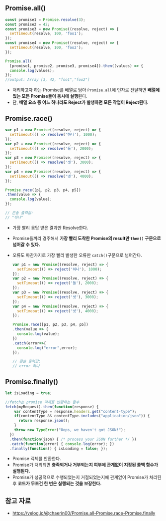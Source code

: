 ## Promise.all()

```jsx
const promise1 = Promise.resolve(3);
const promise2 = 42;
const promise3 = new Promise((resolve, reject) => {
  setTimeout(resolve, 100, 'foo1');
});
const promise4 = new Promise((resolve, reject) => {
  setTimeout(resolve, 100, 'foo2');
});

Promise.all(
  [promise1, promise2, promise3, promise4]).then((values) => {
  console.log(values);
});
//output: Array [3, 42, "foo1","foo2"]
```

- 처리하고자 하는 Promise를 배열로 담아 `Promise.all`에 인자로 전달하면 **배열에 있는 모든 Promise들이 동시에 실행**된다.
- 단, **배열 요소 중 어느 하나라도 Reject가 발생하면 모든 작업이 Reject된다.**

## Promise.race()

```jsx
var p1 = new Promise((resolve, reject) => {
  setTimeout(() => resolve('하나'), 1000);
});
var p2 = new Promise((resolve, reject) => {
  setTimeout(() => resolve('둘'), 2000);
});
var p3 = new Promise((resolve, reject) => {
  setTimeout(() => resolve('셋'), 3000);
});
var p4 = new Promise((resolve, reject) => {
  setTimeout(() => resolve('넷'), 4000);
});

Promise.race([p1, p2, p3, p4, p5])
.then(value => {
  console.log(value);
});

// 콘솔 출력값:
// "하나"
```

- 가장 빨리 응답 받은 결과만 Resolve한다.
- Promise들끼리 경주해서 **가장 빨리 도착한 Promise의 result만 `then()` 구문으로 넘어갈 수 있다.**
- 오류도 마찬가지로 가장 빨리 발생한 오류만 `catch()`구문으로 넘어간다.
    
    ```jsx
    var p1 = new Promise((resolve, reject) => {
      setTimeout(() => reject('하나'), 1000);
    });
    var p2 = new Promise((resolve, reject) => {
      setTimeout(() => reject('둘'), 2000);
    });
    var p3 = new Promise((resolve, reject) => {
      setTimeout(() => reject('셋'), 3000);
    });
    var p4 = new Promise((resolve, reject) => {
      setTimeout(() => reject('넷'), 4000);
    });
    
    Promise.race([p1, p2, p3, p4, p5])
    .then(value => {
      console.log(value);
    })
    .catch(error=>{
      console.log("error",error);
    });
    
    // 콘솔 출력값:
    // error 하나
    ```
    

## Promise.finally()

```jsx
let isLoading = true;

//fetch는 promise 객체를 반환하는 함수
fetch(myRequest).then(function(response) {
    var contentType = response.headers.get("content-type");
    if(contentType && contentType.includes("application/json")) {
      return response.json();
    }
    throw new TypeError("Oops, we haven't got JSON!");
  })
  .then(function(json) { /* process your JSON further */ })
  .catch(function(error) { console.log(error); })
  .finally(function() { isLoading = false; });
```

- Promise 객체를 반환한다.
- Promise가 처리되면 **충족되거나 거부되는지 여부에 관계없이 지정된 콜백 함수가 실행된다.**
- Promise가 성공적으로 수행되었는지 거절되었는지에 관계없이 Promise가 처리된 후 **코드가 무조건 한 번은 실행되는 것을 보장한다.**

## 참고 자료

- https://velog.io/@chaerin00/Promise.all-Promise.race-Promise.finally